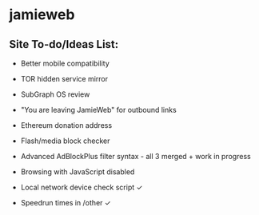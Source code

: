 # jamieweb

## Site To-do/Ideas List:
- Better mobile compatibility
- TOR hidden service mirror
- SubGraph OS review
- "You are leaving JamieWeb" for outbound links
- Ethereum donation address

- Flash/media block checker
- Advanced AdBlockPlus filter syntax  -  all 3 merged + work in progress
- Browsing with JavaScript disabled

- Local network device check script ✓
- Speedrun times in /other ✓
